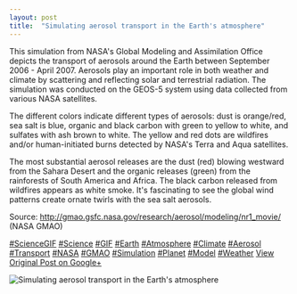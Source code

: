 ```yaml
---
layout: post
title:  "Simulating aerosol transport in the Earth's atmosphere"
---
```


This simulation from NASA's Global Modeling and Assimilation Office depicts the transport of aerosols around the Earth between September 2006 - April 2007. Aerosols play an important role in both weather and climate by scattering and reflecting solar and terrestrial radiation. The simulation was conducted on the GEOS-5 system using data collected from various NASA satellites.   
  
The different colors indicate different types of aerosols: dust is orange/red, sea salt is blue, organic and black carbon with green to yellow to white, and sulfates with ash brown to white. The yellow and red dots are wildfires and/or human-initiated burns detected by NASA's Terra and Aqua satellites.   
  
The most substantial aerosol releases are the dust (red) blowing westward from the Sahara Desert and the organic releases (green) from the rainforests of South America and Africa. The black carbon released from wildfires appears as white smoke. It's fascinating to see the global wind patterns create ornate twirls with the sea salt aerosols.   
  
Source: <http://gmao.gsfc.nasa.gov/research/aerosol/modeling/nr1_movie/> (NASA GMAO)  
  
[#ScienceGIF](https://plus.google.com/s/%23ScienceGIF/posts) [#Science](https://plus.google.com/s/%23Science/posts) [#GIF](https://plus.google.com/s/%23GIF/posts) [#Earth](https://plus.google.com/s/%23Earth/posts) [#Atmosphere](https://plus.google.com/s/%23Atmosphere/posts) [#Climate](https://plus.google.com/s/%23Climate/posts) [#Aerosol](https://plus.google.com/s/%23Aerosol/posts) [#Transport](https://plus.google.com/s/%23Transport/posts) [#NASA](https://plus.google.com/s/%23NASA/posts) [#GMAO](https://plus.google.com/s/%23GMAO/posts) [#Simulation](https://plus.google.com/s/%23Simulation/posts) [#Planet](https://plus.google.com/s/%23Planet/posts) [#Model](https://plus.google.com/s/%23Model/posts) [#Weather](https://plus.google.com/s/%23Weather/posts)
[View Original Post on Google+](https://plus.google.com/+ColinSullender/posts/8s2c8NnJQjS)

![Simulating aerosol transport in the Earth's atmosphere](https://i.imgur.com/FzQkzAB.gif)
